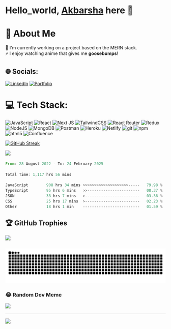 <!-- **iamakbarsha1/iamakbarsha1** is a ✨ _special_ ✨ repository because its `README.md` (this file) appears on your GitHub profile. -->

# Hello_world, [Akbarsha](https://akbarsha.dev/) here 👋

# 💫 About Me
🤫 I'm currently working on a project based on the MERN stack. <br>⚡ I enjoy watching anime that gives me <b>goosebumps</b>!


## 🌐 Socials:
[![LinkedIn](https://img.shields.io/badge/LinkedIn-%230077B5.svg?logo=linkedin&logoColor=white)](https://linkedin.com/in/https://www.linkedin.com/in/iamakbarsha/) 
[![Portfolio](https://img.shields.io/badge/Portfolio-%23593d88.svg?logo=global&logoColor=white)](https://akbarsha.dev/) 

# 💻 Tech Stack:
![JavaScript](https://img.shields.io/badge/javascript-%23323330.svg?style=for-the-badge&logo=javascript&logoColor=%23F7DF1E) ![React](https://img.shields.io/badge/react-%2320232a.svg?style=for-the-badge&logo=react&logoColor=%2361DAFB) ![Next JS](https://img.shields.io/badge/Next-black?style=for-the-badge&logo=next.js&logoColor=white) ![TailwindCSS](https://img.shields.io/badge/tailwindcss-%2338B2AC.svg?style=for-the-badge&logo=tailwind-css&logoColor=white) ![React Router](https://img.shields.io/badge/React_Router-CA4245?style=for-the-badge&logo=react-router&logoColor=white) ![Redux](https://img.shields.io/badge/redux-%23593d88.svg?style=for-the-badge&logo=redux&logoColor=white) ![NodeJS](https://img.shields.io/badge/node.js-6DA55F?style=for-the-badge&logo=node.js&logoColor=white) ![MongoDB](https://img.shields.io/badge/MongoDB-%234ea94b.svg?style=for-the-badge&logo=mongodb&logoColor=white) ![Postman](https://img.shields.io/badge/Postman-FF6C37?style=for-the-badge&logo=postman&logoColor=white) ![Heroku](https://img.shields.io/badge/heroku-%23430098.svg?style=for-the-badge&logo=heroku&logoColor=white) ![Netlify](https://img.shields.io/badge/netlify-%23000000.svg?style=for-the-badge&logo=netlify&logoColor=#00C7B7) <img alt="git" src="https://img.shields.io/badge/-Git-F05032?style=for-the-badge&logo=git&logoColor=white" /> <img alt="npm" src="https://img.shields.io/badge/-NPM-CB3837?style=for-the-badge&logo=npm&logoColor=white" /> <img alt="html5" src="https://img.shields.io/badge/-HTML5-E34F26?style=for-the-badge&logo=html5&logoColor=white" /> ![Confluence](https://img.shields.io/badge/confluence-%23172BF4.svg?style=for-the-badge&logo=confluence&logoColor=white)

[![GitHub Streak](https://streak-stats.demolab.com?user=iamakbarsha1&theme=github-dark&border_radius=5)](https://git.io/streak-stats)

![](https://github-readme-stats.vercel.app/api/top-langs/?username=iamakbarsha1&theme=dark&hide_border=true&include_all_commits=true&count_private=true&layout=compact)

<!--START_SECTION:waka-->

```rust
From: 28 August 2022 - To: 24 February 2025

Total Time: 1,117 hrs 56 mins

JavaScript        908 hrs 34 mins >>>>>>>>>>>>>>>>>>>>-----   79.98 %
TypeScript        95 hrs 6 mins   >>-----------------------   08.37 %
JSON              38 hrs 7 mins   >------------------------   03.36 %
CSS               25 hrs 17 mins  >------------------------   02.23 %
Other             18 hrs 1 min    -------------------------   01.59 %
```

<!--END_SECTION:waka-->

## 🏆 GitHub Trophies
![](https://github-profile-trophy.vercel.app/?username=iamakbarsha1&theme=darkhub&no-frame=false&no-bg=true&margin-w=4)


<!-- <details>

![GitHub stats](https://github.com/iamakbarsha1/iamakbarsha1/blob/metrics/github-metrics.svg)
</details> -->

###

<img src="https://raw.githubusercontent.com/iamakbarsha1/iamakbarsha1/output/snake.svg" alt="Snake animation" />

###

### 😂 Random Dev Meme
<img src='https://randommeme-five.vercel.app/' style="height: 400px;"/>

---

[![](https://visitcount.itsvg.in/api?id=iamakbarsha1&icon=0&color=0)](https://visitcount.itsvg.in)
